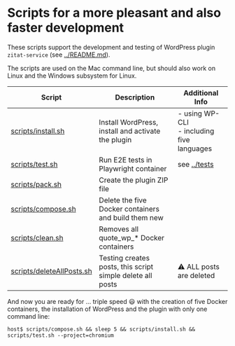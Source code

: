 # Scripts for a more pleasant and also faster development

These scripts support the development and testing of WordPress plugin `zitat-service` (see [../README.md](../README.md)).

The scripts are used on the Mac command line, but should also work on Linux and the Windows subsystem for Linux.

| Script | Description | Additional Info |
| --- | --- | --- |
| [scripts/install.sh](scripts/install.sh) | Install WordPress, install and activate the plugin | - using WP-CLI<br />- including five languages |
| [scripts/test.sh](scripts/test.sh) | Run E2E tests in Playwright container | see [../tests](../tests) |
| [scripts/pack.sh](scripts/pack.sh) | Create the plugin ZIP file |  |
| [scripts/compose.sh](scripts/compose.sh) | Delete the five Docker containers and build them new |  |
| [scripts/clean.sh](scripts/clean.sh) | Removes all quote_wp_* Docker containers |  |
| [scripts/deleteAllPosts.sh](scripts/deleteAllPosts.sh) | Testing creates posts, this script simple delete all posts | :warning: ALL posts are deleted |

And now you are ready for ... triple speed :smiley: with the creation of five Docker containers, the installation of WordPress and the plugin with only one command line:
```
host$ scripts/compose.sh && sleep 5 && scripts/install.sh && scripts/test.sh --project=chromium
```
